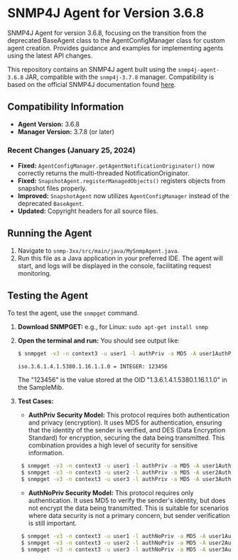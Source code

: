 # SNMP4J Agent for Version 3.6.8
SNMP4J Agent for version 3.6.8, focusing on the transition from the deprecated BaseAgent class to the AgentConfigManager class for custom agent creation. Provides guidance and examples for implementing agents using the latest API changes.

This repository contains an SNMP4J agent built using the `snmp4j-agent-3.6.8` JAR, compatible with the `snmp4j-3.7.8` manager. Compatibility is based on the official SNMP4J documentation found [here](https://snmp4j.org/agent/CHANGES.txt).

## Compatibility Information
- **Agent Version:** 3.6.8
- **Manager Version:** 3.7.8 (or later)

### Recent Changes (January 25, 2024)
- **Fixed:** `AgentConfigManager.getAgentNotificationOriginator()` now correctly returns the multi-threaded NotificationOriginator.
- **Fixed:** `SnapshotAgent.registerManagedObjects()` registers objects from snapshot files properly.
- **Improved:** `SnapshotAgent` now utilizes `AgentConfigManager` instead of the deprecated `BaseAgent`.
- **Updated:** Copyright headers for all source files.

## Running the Agent

1. Navigate to `snmp-3xx/src/main/java/MySnmpAgent.java`.
2. Run this file as a Java application in your preferred IDE. The agent will start, and logs will be displayed in the console, facilitating request monitoring.

## Testing the Agent

To test the agent, use the `snmpget` command.

1. **Download SNMPGET:**
   e.g., for Linux: `sudo apt-get install snmp`

2. **Open the terminal and run:**
   You should see output like:

   ```bash
   $ snmpget -v3 -n context3 -u user1 -l authPriv -a MD5 -A user1AuthPassword -x DES -X user1PrivPassword 127.0.0.1:4700 1.3.6.1.4.1.5380.1.16.1.1.0

   iso.3.6.1.4.1.5380.1.16.1.1.0 = INTEGER: 123456
   ```
   
   The "123456" is the value stored at the OID "1.3.6.1.4.1.5380.1.16.1.1.0" in the SampleMib.

3. **Test Cases:**
   
   - **AuthPriv Security Model:** This protocol requires both authentication and privacy (encryption). It uses MD5 for authentication, ensuring that the identity of the sender is verified, and DES (Data Encryption Standard) for encryption, securing the data being transmitted. This combination provides a high level of security for sensitive information.

   ```bash
    $ snmpget -v3 -n context3 -u user1 -l authPriv -a MD5 -A user1AuthPassword -x DES -X user1PrivPassword 127.0.0.1:4700 1.3.6.1.4.1.5380.1.16.1.1.0
    $ snmpget -v3 -n context3 -u user2 -l authPriv -a MD5 -A user2AuthPassword -x DES -X user2PrivPassword 127.0.0.1:4700 1.3.6.1.4.1.5380.1.16.1.1.0
    $ snmpget -v3 -n context3 -u user3 -l authPriv -a MD5 -A user3AuthPassword -x DES -X user3PrivPassword 127.0.0.1:4700 1.3.6.1.4.1.5380.1.16.1.1.0
   ```
   - **AuthNoPriv Security Model:** This protocol requires only authentication. It uses MD5 to verify the sender's identity, but does not encrypt the data being transmitted. This is suitable for scenarios where data security is not a primary concern, but sender verification is still important.
    
   ```bash
    $ snmpget -v3 -n context3 -u user1 -l authNoPriv -a MD5 -A user1AuthPassword 127.0.0.1:4700 1.3.6.1.4.1.5380.1.16.1.1.0
    $ snmpget -v3 -n context3 -u user2 -l authNoPriv -a MD5 -A user2AuthPassword 127.0.0.1:4700 1.3.6.1.4.1.5380.1.16.1.1.0
    $ snmpget -v3 -n context3 -u user3 -l authNoPriv -a MD5 -A user3AuthPassword 127.0.0.1:4700 1.3.6.1.4.1.5380.1.16.1.1.0
   ```
